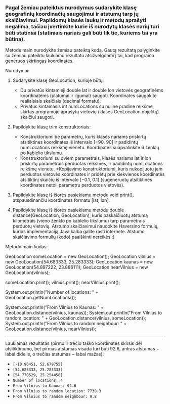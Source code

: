 

### Pagal žemiau pateiktus nurodymus sudarykite klasę geografinių koordinačių saugojimui ir atstumų tarp jų skaičiavimui. Papildomų klasės laukų ir metodų aprašyti negalima, tačiau įvertinkite kurie iš nurodytų klasės narių turi būti statiniai (statiniais nariais gali būti tik tie, kuriems tai yra būtina).

Metode main nurodykite žemiau pateiktą kodą. Gautą rezultatą palyginkite su žemiau pateiktu laukiamu rezultatu atsižvelgdami į tai, kad programa generuos skirtingas koordinates.

Nurodymai:

1. Sudarykite klasę GeoLocation, kurioje būtų:
    * Du privatūs kintamieji double lat ir double lon vietovės geografinėms koordinatėms (platumai ir ilgumai) saugoti. Koordinates saugokite realiaisiais skaičiais (decimal formatu).
    * Privatus kintamasis int numLocations su nuline pradine reikšme, skirtas programoje aprašytų vietovių (klasės GeoLocation objektų) skaičiui saugoti.

2. Papildykite klasę trim konstruktoriais:
    * Konstruktoriumi be parametrų, kuris klasės nariams priskirtų atsitiktines koordinates iš intervalo [−90, 90] ir padidintų numLocations reikšmę vienetu. Koordinates suapvalinkite 6 ženklų po kablelio tikslumu.
    * Konstruktoriumi su dviem parametrais, klasės nariams lat ir lon priskirtų parametrais perduotas reikšmes, ir padidintų numLocations reikšmę vienetu.
      *Kopijavimo konstruktoriumi, kuris nukopijuotų jam perduotos vietovės koordinates ir pridėtų prie kiekvienos koordinatės atsitiktinį skaičių iš intervalo [−0.1, 0.1] (sugeneruotų atsitiktines koordinates netoli parametru perduotos vietovės).

3. Papildykite klasę iš išorės pasiekiamu metodu void print(), atspausdinančiu koordinates formatu [lat, lon].

4. Papildykite klasę iš išorės pasiekiamu metodu double distance(GeoLocation, GeoLocation), kuris paskaičiuotų atstumą kilometrais (vieno ženklo po kablelio tikslumu) tarp parametrais perduotų vietovių. Atstumo skaičiavimui naudokite Haversino formulę, kurios implementaciją Java kalba galite rasti internete. Atstumo skaičiavimo formulių (kodo) paaiškinti nereikės :)

Metodo main kodas:

GeoLocation someLocation = new GeoLocation();
GeoLocation vilnius = new GeoLocation(54.683333, 25.283333);
GeoLocation kaunas = new GeoLocation(54.897222, 23.886111);
GeoLocation nearVilnius = new GeoLocation(vilnius);

someLocation.print();
vilnius.print();
nearVilnius.print();

System.out.println("Number of locations: " + GeoLocation.getNumLocations());

System.out.println("From Vilnius to Kaunas: " + GeoLocation.distance(vilnius, kaunas));
System.out.println("From Vilnius to random location: " + GeoLocation.distance(vilnius, someLocation));
System.out.println("From Vilnius to random neighbour: " + GeoLocation.distance(vilnius, nearVilnius));

-----------------------------------------------

Laukiamas rezultatas (pirmo ir trečio taško koordinatės skirsis dėl atsitiktinumo, bet pirmas atstumas visada turi būti 92.6, antras atstumas − labai didelis, o trečias atstumas − labai mažas):

* `[-10.96451, 52.679755]`
* `[54.683333, 25.283333]`
* `[54.770529, 25.254458]`
* `Number of locations: 4`
* `From Vilnius to Kaunas: 92.6`
* `From Vilnius to random location: 7738.3`
* `From Vilnius to random neighbour: 9.8`